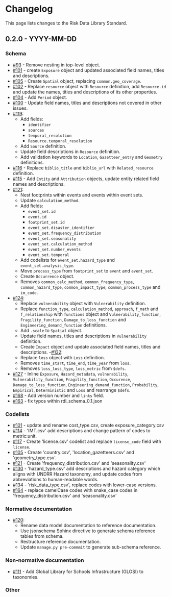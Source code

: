 # Changelog

This page lists changes to the Risk Data Library Standard.

## 0.2.0 - YYYY-MM-DD

### Schema

- [#93](https://github.com/GFDRR/rdl-standard/pull/93) - Remove nesting in top-level object.
- [#101](https://github.com/GFDRR/rdl-standard/pull/101) - create `Exposure` object and updated associated field names, titles and descriptions.
- [#105](https://github.com/GFDRR/rdl-standard/pull/105) - Create `Spatial` object, replacing `common.geo_coverage`.
- [#102](https://github.com/GFDRR/rdl-standard/pull/102) - Replace `resource` object with `Resource` definition, add `Resource.id` and update the names, titles and descriptions of its other properties.
- [#104](https://github.com/GFDRR/rdl-standard/pull/104) - Add `Period` object.
- [#100](https://github.com/GFDRR/rdl-standard/pull/100) - Update field names, titles and descriptions not covered in other issues.
- [#119](https://github.com/GFDRR/rdl-standard/pull/119):
  - Add fields:
    - `identifier`
    - `sources`
    - `temporal_resolution`
    - `Resource.temporal_resolution`
  - Add `Source` definition.
  - Update field descriptions in `Resource` definition.
  - Add validation keywords to `Location`, `Gazetteer_entry` and `Geometry` definitions.
- [#116](https://github.com/GFDRR/rdl-standard/pull/116) - Replace `biblio_title` and `biblio_url` with `Related_resource` definition.
- [#115](https://github.com/GFDRR/rdl-standard/pull/115) - Add `Entity` and `Attribution` objects, update entity related field names and descriptions.
- [#121](https://github.com/GFDRR/rdl-standard/pull/121):
  - Nest footprints within events and events within event sets.
  - Update `calculation_method`.
  - Add fields:
    - `event_set.id`
    - `event.id`
    - `footprint_set.id`
    - `event_set.disaster_identifier`
    - `event_set.frequency_distribution`
    - `event_set.seasonality`
    - `event_set.calculation_method`
    - `event_set.number_events`
    - `event_set.temporal`
  - Add codelists for `event_set.hazard_type` and `event_set.analysis_type`.
  - Move `process_type` from `footprint_set` to `event` and `event_set`.
  - Create `Occurrence` object.
  - Removes `common_calc_method`, `common_frequency_type`, `common_hazard_type`, `common_impact_type`, `common_process_type` and `im_code`.
- [#124](https://github.com/GFDRR/rdl-standard/pull/124):
  - Replace `vulnerability` object with `Vulnerability` definition.
  - Replace `function_type`, `calculation_method`, `approach`, `f_math` and `f_relationship` with `functions` object and `Vulnerability_function`, `Fragility_function`, `Damage_to_loss_function` and `Engineering_demand_function` definitions.
  - Add `.scale` to `Spatial` object.
  - Update field names, titles and descriptions in `Vulnerability` definition.
  - Create `Impact` object and update associated field names, titles and descriptions.
    -[#132](https://github.com/GFDRR/rdl-standard/pull/132):
  - Replace `loss` object with `Loss` definition.
  - Removes `time_start`, `time_end`, `time_year` from `loss`.
  - Removes `loss_loss_type`, `loss_metric` from `$defs`.
- [#127](https://github.com/GFDRR/rdl-standard/pull/127) - Inline `Exposure`, `Hazard_metadata`, `vulnerability`, `Vulnerability_function`, `Fragility_function`, `Occurence`, `Damage_to_loss_function`, `Engineering_demand_function`, `Probability`, `Empirical`, `Deterministic` and `Loss` and rearrange `$defs`.
- [#168](https://github.com/GFDRR/rdl-standard/pull/168) - Add version number and `links` field.
- [#163](https://github.com/GFDRR/rdl-standard/pull/163) - fix typos within rdl_schema_0.1.json

### Codelists

- [#101](https://github.com/GFDRR/rdl-standard/pull/101) - update and rename cost_type.csv, create exposure_category.csv
- [#114](https://github.com/GFDRR/rdl-standard/pull/114) - 'IMT.csv' add descriptions and change pattern of codes to metric:unit.
- [#117](https://github.com/GFDRR/rdl-standard/pull/117) - Create 'license.csv' codelist and replace `license_code` field with `license`.
- [#105](https://github.com/GFDRR/rdl-standard/pull/105) - Create 'country.csv', 'location_gazetteers.csv' and 'geometry_type.csv'.
- [#121](https://github.com/GFDRR/rdl-standard/pull/121) - Create 'frequency_distribution.csv' and 'seasonality.csv'
- [#130](https://github.com/GFDRR/rdl-standard/pull/130) - 'hazard_type.csv' add descriptions and hazard category which aligns with UNDRR Hazard taxonomy, and update codes from abbreviations to human-readable words.
- [#134](https://github.com/GFDRR/rdl-standard/pull/134) - 'risk_data_type.csv', replace codes with lower-case versions.
- [#164](https://github.com/GFDRR/rdl-standard/pull/164) - replace camelCase codes with snake_case codes in 'frequency_distribution.csv' and 'seasonality.csv'

### Normative documentation

- [#120](https://github.com/GFDRR/rdl-standard/pull/120):
  - Rename data model documentation to reference documentation.
  - Use jsonschema Sphinx directive to generate schema reference tables from schema.
  - Restructure reference documentation.
  - Update `manage.py pre-commmit` to generate sub-schema reference.

### Non-normative documentation

- [#111](https://github.com/GFDRR/rdl-standard/pull/111) - Add Global Library for Schools Infrastructure (GLOSI) to taxonomies.

### Other
